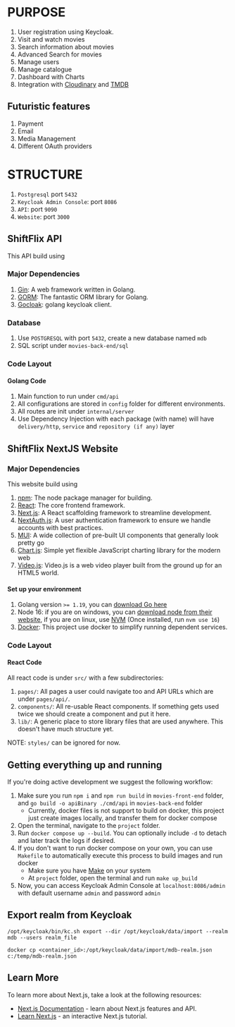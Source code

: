 # PURPOSE

1. User registration using Keycloak.
2. Visit and watch movies
3. Search information about movies
4. Advanced Search for movies
5. Manage users
6. Manage catalogue
7. Dashboard with Charts
8. Integration with [Cloudinary](https://cloudinary.com/)
   and [TMDB](https://developer.themoviedb.org/reference/intro/getting-started)

## Futuristic features
1. Payment
2. Email
3. Media Management
4. Different OAuth providers

# STRUCTURE
1. `Postgresql` port `5432`
2. `Keycloak Admin Console`: port `8086`
3. `API`: port `9090`
4. `Website`: port `3000`

## ShiftFlix API

This API build using

### Major Dependencies

1. [Gin](https://gin-gonic.com/): A web framework written in Golang.
2. [GORM](https://gorm.io/): The fantastic ORM library for Golang.
3. [Gocloak](https://github.com/Nerzal/gocloak/): golang keycloak client.

### Database

1. Use `POSTGRESQL` with port `5432`, create a new database named `mdb`
2. SQL script under `movies-back-end/sql`

### Code Layout

#### Golang Code

1. Main function to run under `cmd/api`
2. All configurations are stored in `config` folder for different environments.
3. All routes are init under `internal/server`
4. Use Dependency Injection with each package (with name) will have `delivery/http`, `service` and `repository (if any)`
   layer

## ShiftFlix NextJS Website

### Major Dependencies

This website build using

1. [npm](https://www.npmjs.com/): The node package manager for building.
2. [React](https://reactjs.org/): The core frontend framework.
3. [Next.js](https://nextjs.org/): A React scaffolding framework to streamline development.
4. [NextAuth.js](https://next-auth.js.org/): A user authentication framework to ensure we handle accounts with best
   practices.
5. [MUI](https://mui.com/): A wide collection of pre-built UI components that generally look pretty go
6. [Chart.js](https://www.chartjs.org/): Simple yet flexible JavaScript charting library for the modern web
7. [Video.js](https://videojs.com/): Video.js is a web video player built from the ground up for an HTML5 world.

#### Set up your environment

1. Golang version `>= 1.19`, you can [download Go here](https://go.dev/dl/)
2. Node 16: if you are on windows, you can [download node from their website](https://nodejs.org/en/download/releases),
   if you are on linux, use [NVM](https://github.com/nvm-sh/nvm) (Once installed, run `nvm use 16`)
3. [Docker](https://www.docker.com/): This project use docker to simplify running dependent services.

### Code Layout

#### React Code

All react code is under `src/` with a few subdirectories:

1. `pages/`: All pages a user could navigate too and API URLs which are under `pages/api/`.
2. `components/`: All re-usable React components. If something gets used twice we should create a component and put it
   here.
3. `lib/`: A generic place to store library files that are used anywhere. This doesn't have much structure yet.

NOTE: `styles/` can be ignored for now.

## Getting everything up and running

If you're doing active development we suggest the following workflow:

1. Make sure you run `npm i` and `npm run build` in `movies-front-end` folder, and `go build -o apiBinary ./cmd/api`
   in `movies-back-end` folder
    - Currently, docker files is not support to build on docker, this project just create images locally, and transfer
      them for docker compose
2. Open the terminal, navigate to the `project` folder.
3. Run `docker compose up --build`. You can optionally include `-d` to
   detach and later track the logs if desired.
4. If you don't want to run docker compose on your own, you can use `Makefile` to automatically execute this process to
   build images and run docker
    - Make sure you have [Make](https://linuxhint.com/run-makefile-windows/) on your system
    - At `project` folder, open the terminal and run `make up_build`
5. Now, you can access Keycloak Admin Console at `localhost:8086/admin` with default username `admin` and
   password `admin`

## Export realm from Keycloak

```
/opt/keycloak/bin/kc.sh export --dir /opt/keycloak/data/import --realm mdb --users realm_file
```

```
docker cp <container_id>:/opt/keycloak/data/import/mdb-realm.json c:/temp/mdb-realm.json
```

## Learn More

To learn more about Next.js, take a look at the following resources:

- [Next.js Documentation](https://nextjs.org/docs) - learn about Next.js features and API.
- [Learn Next.js](https://nextjs.org/learn) - an interactive Next.js tutorial.
